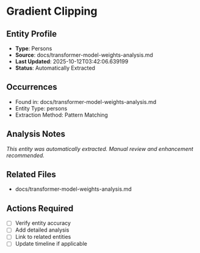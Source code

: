 # Gradient Clipping

## Entity Profile
- **Type**: Persons
- **Source**: docs/transformer-model-weights-analysis.md
- **Last Updated**: 2025-10-12T03:42:06.639199
- **Status**: Automatically Extracted

## Occurrences
- Found in: docs/transformer-model-weights-analysis.md
- Entity Type: persons
- Extraction Method: Pattern Matching

## Analysis Notes
*This entity was automatically extracted. Manual review and enhancement recommended.*

## Related Files
- docs/transformer-model-weights-analysis.md

## Actions Required
- [ ] Verify entity accuracy
- [ ] Add detailed analysis
- [ ] Link to related entities
- [ ] Update timeline if applicable
